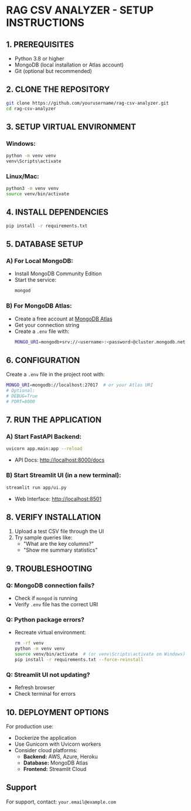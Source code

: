 # RAG CSV ANALYZER - SETUP INSTRUCTIONS

## 1. PREREQUISITES
- Python 3.8 or higher
- MongoDB (local installation or Atlas account)
- Git (optional but recommended)

## 2. CLONE THE REPOSITORY
```sh
git clone https://github.com/yourusername/rag-csv-analyzer.git
cd rag-csv-analyzer
```

## 3. SETUP VIRTUAL ENVIRONMENT
### Windows:
```sh
python -m venv venv
venv\Scripts\activate
```
### Linux/Mac:
```sh
python3 -m venv venv
source venv/bin/activate
```

## 4. INSTALL DEPENDENCIES
```sh
pip install -r requirements.txt
```

## 5. DATABASE SETUP
### A) For Local MongoDB:
- Install MongoDB Community Edition
- Start the service:
  ```sh
  mongod
  ```

### B) For MongoDB Atlas:
- Create a free account at [MongoDB Atlas](https://www.mongodb.com/atlas)
- Get your connection string
- Create a `.env` file with:
  ```sh
  MONGO_URI=mongodb+srv://<username>:<password>@cluster.mongodb.net
  ```

## 6. CONFIGURATION
Create a `.env` file in the project root with:
```sh
MONGO_URI=mongodb://localhost:27017  # or your Atlas URI
# Optional:
# DEBUG=True
# PORT=8000
```

## 7. RUN THE APPLICATION
### A) Start FastAPI Backend:
```sh
uvicorn app.main:app --reload
```
- API Docs: [http://localhost:8000/docs](http://localhost:8000/docs)

### B) Start Streamlit UI (in a new terminal):
```sh
streamlit run app/ui.py
```
- Web Interface: [http://localhost:8501](http://localhost:8501)

## 8. VERIFY INSTALLATION
1. Upload a test CSV file through the UI
2. Try sample queries like:
   - "What are the key columns?"
   - "Show me summary statistics"

## 9. TROUBLESHOOTING
### Q: MongoDB connection fails?
- Check if `mongod` is running
- Verify `.env` file has the correct URI

### Q: Python package errors?
- Recreate virtual environment:
  ```sh
  rm -rf venv
  python -m venv venv
  source venv/bin/activate  # (or venv\Scripts\activate on Windows)
  pip install -r requirements.txt --force-reinstall
  ```

### Q: Streamlit UI not updating?
- Refresh browser
- Check terminal for errors

## 10. DEPLOYMENT OPTIONS
For production use:
- Dockerize the application
- Use Gunicorn with Uvicorn workers
- Consider cloud platforms:
  - **Backend:** AWS, Azure, Heroku
  - **Database:** MongoDB Atlas
  - **Frontend:** Streamlit Cloud

## Support
For support, contact: `your.email@example.com`

